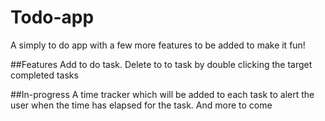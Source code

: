 # Todo-app
A simply to do app with a few more features to be added to make it fun!

##Features
Add to do task.
Delete to to task by double clicking the target completed tasks

##In-progress
A time tracker which will be added to each task to alert the user when the time has elapsed for the task.
And more to come

